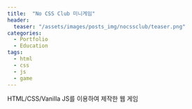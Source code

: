 ```yaml
---
title:  "No CSS Club 미니게임"
header:
  teaser: "/assets/images/posts_img/nocssclub/teaser.png"
categories:
  - Portfolio
  - Education
tags:
  - html
  - css
  - js
  - game
---
```


HTML/CSS/Vanilla JS를 이용하여 제작한 웹 게임